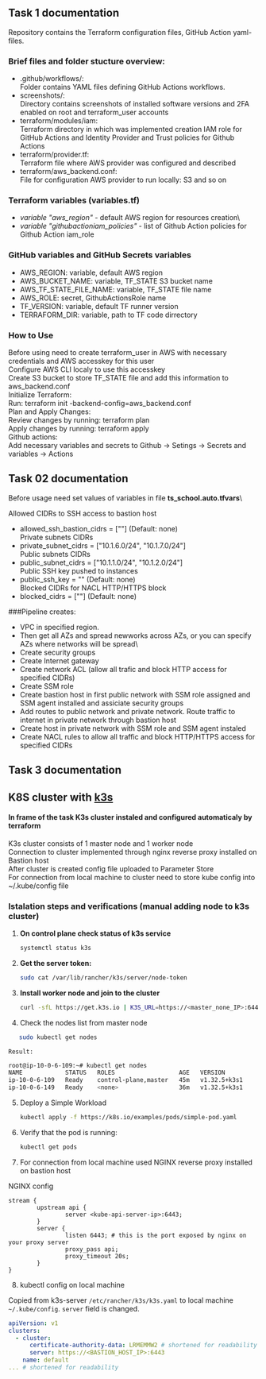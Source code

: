 ## Task 1 documentation

Repository contains the Terraform configuration files, GitHub Action yaml-files.


### Brief files and folder stucture overview:

- .github/workflows/:\
  Folder contains YAML files defining GitHub Actions workflows.
- screenshots/:\
  Directory contains screenshots of installed software versions and 2FA enabled on root and terraform_user accounts
- terraform/modules/iam:\
  Terraform directory in which was implemented creation IAM role for GitHub Actions and Identity Provider and Trust policies for Github Actions
- terraform/provider.tf:\
  Terraform file where AWS provider was configured and described
- terraform/aws_backend.conf:\
  File for configuration AWS provider to run locally: S3 and so on

### Terraform variables (variables.tf)
- _variable "aws_region"_ - default AWS region for resources creation\
- _variable "githubactioniam_policies"_ - list of Github Action policies for Github Action iam_role


### GitHub variables and GitHub Secrets variables

  - AWS_REGION: variable, default AWS region
  - AWS_BUCKET_NAME: variable, TF_STATE S3 bucket name
  - AWS_TF_STATE_FILE_NAME: variable, TF_STATE file name
  - AWS_ROLE: secret, GithubActionsRole name
  - TF_VERSION: variable, default TF runner version
  - TERRAFORM_DIR: variable, path to TF code dirrectory

  ### How to Use

Before using need to create terraform_user in AWS with necessary credentials and AWS accesskey for this user\
Configure AWS CLI localy to use this accesskey\
Create S3 bucket to store TF_STATE file and add this information to aws_backend.conf\
Initialize Terraform:\
  Run: terraform init -backend-config=aws_backend.conf\
Plan and Apply Changes:\
  Review changes by running: terraform plan\
  Apply changes by running: terraform apply\
Github actions:\
 Add necessary variables and secrets to Github -> Setings -> Secrets and variables -> Actions

## Task 02 documentation

Before usage need set values of variables in file **ts_school.auto.tfvars**\

Allowed CIDRs to SSH access to bastion host
- allowed_ssh_bastion_cidrs = [""] (Default: none)\
Private subnets CIDRs
- private_subnet_cidrs = ["10.1.6.0/24", "10.1.7.0/24"]\
Public subnets CIDRs
- public_subnet_cidrs = ["10.1.1.0/24", "10.1.2.0/24"]\
Public SSH key pushed to instances
- public_ssh_key = "" (Default: none)\
Blocked CIDRs for NACL HTTP/HTTPS block
- blocked_cidrs = [""] (Default: none)

###Pipeline creates:
- VPC in specified region.
- Then get all AZs and spread newworks across AZs, or you can specify AZs where networks will be spread\
- Create security groups
- Create Internet gateway
- Create network ACL (allow all trafic and block HTTP access for specified CIDRs)
- Create SSM role
- Create bastion host in first public network with SSM role assigned and SSM agent installed and assiciate security groups
- Add routes to public network and private network. Route traffic to internet in private network through bastion host
- Create host in private network with SSM role and SSM agent instaled
- Create NACL rules to allow all traffic and block HTTP/HTTPS access for specified CIDRs

## Task 3 documentation
## K8S cluster with [k3s](https://k3s.io/)

#### In frame of the task K3s cluster instaled and configured automaticaly by terraform
K3s cluster consists of 1 master node and 1 worker node\
Connection to cluster implemented through nginx reverse proxy installed on Bastion host\
After cluster is created config file uploaded to Parameter Store\
For connection from local machine to cluster need to store kube config into ~/.kube/config file

### Istalation steps and verifications (manual adding node to k3s cluster)

1. **On control plane check status of k3s service**
    ```bash
    systemctl status k3s
    ```
2. **Get the server token:**
    ```bash
    sudo cat /var/lib/rancher/k3s/server/node-token
    ```
3. **Install worker node and join to the cluster**
    ```bash
   curl -sfL https://get.k3s.io | K3S_URL=https://<master_none_IP>:6443 K3S_TOKEN=<server_token> sh -
    ```
4. Check the nodes list from master node
 ```bash
    sudo kubectl get nodes
```
    Result:
```bash
root@ip-10-0-6-109:~# kubectl get nodes
NAME            STATUS   ROLES                  AGE   VERSION
ip-10-0-6-109   Ready    control-plane,master   45m   v1.32.5+k3s1
ip-10-0-6-149   Ready    <none>                 36m   v1.32.5+k3s1
```
5. Deploy a Simple Workload

   ```bash
   kubectl apply -f https://k8s.io/examples/pods/simple-pod.yaml
   ```
6. Verify that the pod is running:

   ```bash
   kubectl get pods
   ```
7. For connection from local machine used NGINX reverse proxy installed on bastion host

NGINX config
```
stream {
        upstream api {
                server <kube-api-server-ip>:6443;
        }
        server {
                listen 6443; # this is the port exposed by nginx on your proxy server
                proxy_pass api;
                proxy_timeout 20s;
        }
}
```
8.  kubectl config on local machine

Copied from k3s-server `/etc/rancher/k3s/k3s.yaml` to local machine `~/.kube/config`. `server` field is changed.

```yaml
apiVersion: v1
clusters:
  - cluster:
      certificate-authority-data: LRMEMMW2 # shortened for readability
      server: https://<BASTION_HOST_IP>:6443
    name: default
... # shortened for readability
```
